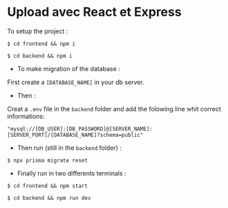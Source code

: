 # Upload avec React et Express

To setup the project : 

```shell
$ cd frontend && npm i
```

```shell
$ cd backend && npm i
```

- To make migration of the database :

First create a `[DATABASE_NAME]` in your db server.

- Then :

Creat a `.env` file in the `backend` folder and add the folowing line whit correct informations:

`"mysql://[DB_USER]:[DB_PASSWORD]@[SERVER_NAME]:[SERVER_PORT]/[DATABASE_NAME]?schema=public"`

- Then run (still in the `backend` folder) :

```shell
$ npx prisma migrate reset
```

- Finally run in two differents terminals :

```shell
$ cd frontend && npm start
```

```shell
$ cd backend && npm run dev
```
